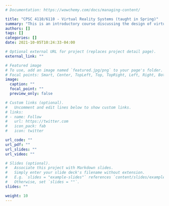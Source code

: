 ```yaml
---
# Documentation: https://wowchemy.com/docs/managing-content/

title: "CPSC 4110/6110 - Virtual Reality Systems (taught in Spring)"
summary: "This is an introductory course discussing the design of virtual reality (VR) hardware and systems. We primarily focus on Head-Mounted Displays (HMDs), though much of the content is also relevant to head-tracked displays, such as a CAVE. This course covers four broad topics: user experiences in VR, optics of HMDs, tracking systems for HMDs, and rending in HMDs. I assume a general technical background and some familiarity with computer graphics or human factors. In the past students from many academic backgrounds (computer science, engineering, architecture, psychology, fine arts) have successfully taken this course. However, some sections (especially the rendering in HMDs section) may be more challenging to students without a background in computer science. If you are unsure if the course is appropriate to your skills you should talk with me prior to enrolling in the class."
authors: []
tags: []
categories: []
date: 2021-10-05T10:24:33-04:00

# Optional external URL for project (replaces project detail page).
external_link: ""

# Featured image
# To use, add an image named `featured.jpg/png` to your page's folder.
# Focal points: Smart, Center, TopLeft, Top, TopRight, Left, Right, BottomLeft, Bottom, BottomRight.
image:
  caption: ""
  focal_point: ""
  preview_only: false

# Custom links (optional).
#   Uncomment and edit lines below to show custom links.
# links:
# - name: Follow
#   url: https://twitter.com
#   icon_pack: fab
#   icon: twitter

url_code: ""
url_pdf: ""
url_slides: ""
url_video: ""

# Slides (optional).
#   Associate this project with Markdown slides.
#   Simply enter your slide deck's filename without extension.
#   E.g. `slides = "example-slides"` references `content/slides/example-slides.md`.
#   Otherwise, set `slides = ""`.
slides: ""

weight: 10
---
```


